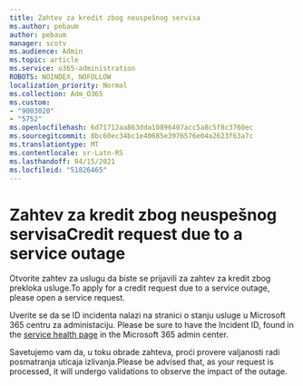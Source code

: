 ```yaml
---
title: Zahtev za kredit zbog neuspešnog servisa
ms.author: pebaum
author: pebaum
manager: scotv
ms.audience: Admin
ms.topic: article
ms.service: o365-administration
ROBOTS: NOINDEX, NOFOLLOW
localization_priority: Normal
ms.collection: Adm_O365
ms.custom:
- "9003020"
- "5752"
ms.openlocfilehash: 6d71712aa863dda10896407acc5a8c5f8c3760ec
ms.sourcegitcommit: 8bc60ec34bc1e40685e3976576e04a2623f63a7c
ms.translationtype: MT
ms.contentlocale: sr-Latn-RS
ms.lasthandoff: 04/15/2021
ms.locfileid: "51826465"
---
```

# <a name="credit-request-due-to-a-service-outage"></a><span data-ttu-id="8f92e-102">Zahtev za kredit zbog neuspešnog servisa</span><span class="sxs-lookup"><span data-stu-id="8f92e-102">Credit request due to a service outage</span></span>

<span data-ttu-id="8f92e-103">Otvorite zahtev za uslugu da biste se prijavili za zahtev za kredit zbog prekloka usluge.</span><span class="sxs-lookup"><span data-stu-id="8f92e-103">To apply for a credit request due to a service outage, please open a service request.</span></span>

<span data-ttu-id="8f92e-104">Uverite se da se ID incidenta nalazi na stranici o stanju usluge u Microsoft 365 centru za administaciju. [](https://docs.microsoft.com/office365/enterprise/view-service-health)</span><span class="sxs-lookup"><span data-stu-id="8f92e-104">Please be sure to have the Incident ID, found in the [service health page](https://docs.microsoft.com/office365/enterprise/view-service-health) in the Microsoft 365 admin center.</span></span>

<span data-ttu-id="8f92e-105">Savetujemo vam da, u toku obrade zahteva, proći provere valjanosti radi posmatranja uticaja izlivanja.</span><span class="sxs-lookup"><span data-stu-id="8f92e-105">Please be advised that, as your request is processed, it will undergo validations to observe the impact of the outage.</span></span>
